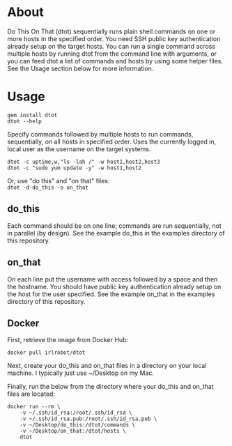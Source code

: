# About 
Do This On That (dtot) sequentially runs plain shell commands on one or more hosts in the specified order. You need SSH public key authentication already setup on the target hosts. You can run a single command across multiple hosts by running dtot from the command line with arguments, or you can feed dtot a list of commands and hosts by using some helper files.  See the Usage section below for more information.

# Usage
```gem install dtot```
<br>
```dtot --help```

Specify commands followed by multiple hosts to run commands, sequentially, on all hosts in specified order.  Uses the currently logged in, local user as the username on the target systems.

```dtot -c uptime,w,"ls -lah /" -w host1,host2,host3```<br>
```dtot -c "sudo yum update -y" -w host1,host2```

Or, use "do this" and "on that" files:<br>
```dtot -d do_this -o on_that```

## do_this
Each command should be on one line; commands are run sequentially, not in parallel (by design).  See the example do_this in the examples directory of this repository.

## on_that
On each line put the username with access followed by a space and then the hostname.  You should have public key authentication already setup on the host for the user specified.  See the example on_that in the examples directory of this repository.

## Docker
First, retrieve the image from Docker Hub:
```
docker pull irlrobot/dtot
```

Next, create your do_this and on_that files in a directory on your local machine. I typically just use ~/Desktop on my Mac. 

Finally, run the below from the directory where your do_this and on_that files are located:
```
docker run --rm \
    -v ~/.ssh/id_rsa:/root/.ssh/id_rsa \
    -v ~/.ssh/id_rsa.pub:/root/.ssh/id_rsa.pub \
    -v ~/Desktop/do_this:/dtot/commands \
    -v ~/Desktop/on_that:/dtot/hosts \
    dtot
```
